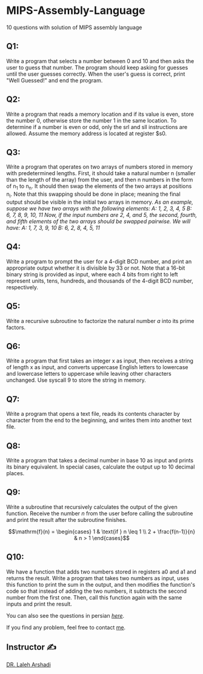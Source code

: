 # **MIPS-Assembly-Language**
10 questions with solution of MIPS assembly language

## **Q1**:
Write a program that selects a number between 0 and 10 and then asks the user to guess that number. The program should keep asking for guesses until the user guesses correctly. When the user's guess is correct, print "Well Guessed!" and end the program.

## **Q2**:
Write a program that reads a memory location and if its value is even, store the number 0, otherwise store the number 1 in the same location. To determine if a number is even or odd, only the srl and sll instructions are allowed. Assume the memory address is located at register $s0.

## **Q3**:
Write a program that operates on two arrays of numbers stored in memory with predetermined lengths. First, it should take a natural number n (smaller than the length of the array) from the user, and then n numbers in the form of n<sub>1</sub> to n<sub>n</sub>. It should then swap the elements of the two arrays at positions n<sub>i</sub>. Note that this swapping should be done in place; meaning the final output should be visible in the initial two arrays in memory.
*As an example, suppose we have two arrays with the following elements:
A: 1, 2, 3, 4, 5
B: 6, 7, 8, 9, 10, 11
Now, if the input numbers are 2, 4, and 5, the second, fourth, and fifth elements of the two arrays should be swapped pairwise. We will have:
A: 1, 7, 3, 9, 10
B: 6, 2, 8, 4, 5, 11*

## **Q4**:
Write a program to prompt the user for a 4-digit BCD number, and print an appropriate output whether it is divisible by 33 or not. Note that a 16-bit binary string is provided as input, where each 4 bits from right to left represent units, tens, hundreds, and thousands of the 4-digit BCD number, respectively.

## **Q5**:
Write a recursive subroutine to factorize the natural number *a* into its prime factors.

## **Q6**:
Write a program that first takes an integer x as input, then receives a string of length x as input, and converts uppercase English letters to lowercase and lowercase letters to uppercase while leaving other characters unchanged. Use syscall 9 to store the string in memory.

## **Q7**:
Write a program that opens a text file, reads its contents character by character from the end to the beginning, and writes them into another text file.

## **Q8**:
Write a program that takes a decimal number in base 10 as input and prints its binary equivalent. In special cases, calculate the output up to 10 decimal places.

## **Q9**:
Write a subroutine that recursively calculates the output of the given function. Receive the number *n* from the user before calling the subroutine and print the result after the subroutine finishes.
```math
\mathrm{f}(n) = \begin{cases}
    1 & \text{if } n \leq 1 \\
    2 + \frac{f(n-1)}{n} & n > 1
\end{cases}
```

## **Q10**:
We have a function that adds two numbers stored in registers a0 and a1 and returns the result. Write a program that takes two numbers as input, uses this function to print the sum in the output, and then modifies the function's code so that instead of adding the two numbers, it subtracts the second number from the first one. Then, call this function again with the same inputs and print the result.

You can also see the questions in persian [*here*](https://github.com/Amirreza81/MIPS-Assembly-Language/blob/main/CSL-HW01.pdf).

If you find any problem, feel free to contact [me](amirrezaazari1381@gmail.com).
## Instructor ✍
[DR. Laleh Arshadi](https://www.linkedin.com/in/laleh-arshadi-3042b6163/?originalSubdomain=ir)
